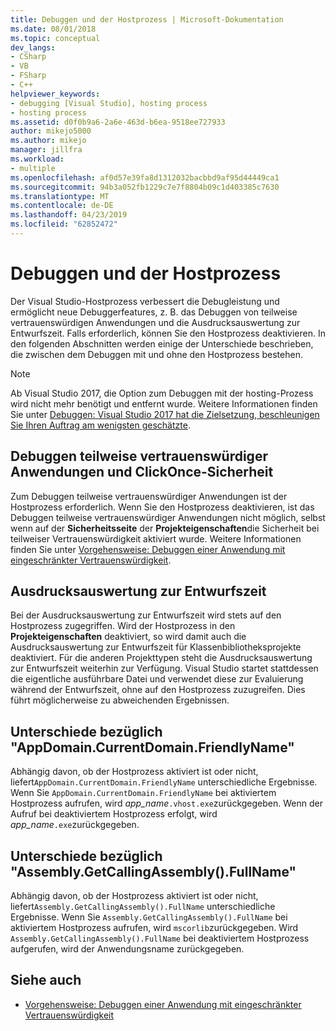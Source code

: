 ```yaml
---
title: Debuggen und der Hostprozess | Microsoft-Dokumentation
ms.date: 08/01/2018
ms.topic: conceptual
dev_langs:
- CSharp
- VB
- FSharp
- C++
helpviewer_keywords:
- debugging [Visual Studio], hosting process
- hosting process
ms.assetid: d0f0b9a6-2a6e-463d-b6ea-9518ee727933
author: mikejo5000
ms.author: mikejo
manager: jillfra
ms.workload:
- multiple
ms.openlocfilehash: af0d57e39fa8d1312032bacbbd9af95d44449ca1
ms.sourcegitcommit: 94b3a052fb1229c7e7f8804b09c1d403385c7630
ms.translationtype: MT
ms.contentlocale: de-DE
ms.lasthandoff: 04/23/2019
ms.locfileid: "62852472"
---
```

# <a name="debugging-and-the-hosting-process"></a>Debuggen und der Hostprozess
Der Visual Studio-Hostprozess verbessert die Debugleistung und ermöglicht neue Debuggerfeatures, z. B. das Debuggen von teilweise vertrauenswürdigen Anwendungen und die Ausdrucksauswertung zur Entwurfszeit. Falls erforderlich, können Sie den Hostprozess deaktivieren. In den folgenden Abschnitten werden einige der Unterschiede beschrieben, die zwischen dem Debuggen mit und ohne den Hostprozess bestehen.

> [!NOTE]
> Ab Visual Studio 2017, die Option zum Debuggen mit der hosting-Prozess wird nicht mehr benötigt und entfernt wurde. Weitere Informationen finden Sie unter [Debuggen: Visual Studio 2017 hat die Zielsetzung, beschleunigen Sie Ihren Auftrag am wenigsten geschätzte](https://vslive.com/Blogs/News-and-Tips/2017/02/Debugging-Visual-Studio-2017-aims-to-speed-up-your-least-favorite-job.aspx).

## <a name="partial-trust-debugging-and-click-once-security"></a>Debuggen teilweise vertrauenswürdiger Anwendungen und ClickOnce-Sicherheit
 Zum Debuggen teilweise vertrauenswürdiger Anwendungen ist der Hostprozess erforderlich. Wenn Sie den Hostprozess deaktivieren, ist das Debuggen teilweise vertrauenswürdiger Anwendungen nicht möglich, selbst wenn auf der **Sicherheitsseite** der **Projekteigenschaften**die Sicherheit bei teilweiser Vertrauenswürdigkeit aktiviert wurde. Weitere Informationen finden Sie unter [Vorgehensweise: Debuggen einer Anwendung mit eingeschränkter Vertrauenswürdigkeit](/visualstudio/debugger/debugger-security).

## <a name="design-time-expression-evaluation"></a>Ausdrucksauswertung zur Entwurfszeit
 Bei der Ausdrucksauswertung zur Entwurfszeit wird stets auf den Hostprozess zugegriffen. Wird der Hostprozess in den **Projekteigenschaften** deaktiviert, so wird damit auch die Ausdrucksauswertung zur Entwurfszeit für Klassenbibliotheksprojekte deaktiviert. Für die anderen Projekttypen steht die Ausdrucksauswertung zur Entwurfszeit weiterhin zur Verfügung. Visual Studio startet stattdessen die eigentliche ausführbare Datei und verwendet diese zur Evaluierung während der Entwurfszeit, ohne auf den Hostprozess zuzugreifen. Dies führt möglicherweise zu abweichenden Ergebnissen.

## <a name="appdomaincurrentdomainfriendlyname-differences"></a>Unterschiede bezüglich "AppDomain.CurrentDomain.FriendlyName"
 Abhängig davon, ob der Hostprozess aktiviert ist oder nicht, liefert`AppDomain.CurrentDomain.FriendlyName` unterschiedliche Ergebnisse. Wenn Sie `AppDomain.CurrentDomain.FriendlyName` bei aktiviertem Hostprozess aufrufen, wird *app_name*`.vhost.exe`zurückgegeben. Wenn der Aufruf bei deaktiviertem Hostprozess erfolgt, wird *app_name*`.exe`zurückgegeben.

## <a name="assemblygetcallingassemblyfullname-differences"></a>Unterschiede bezüglich "Assembly.GetCallingAssembly().FullName"
 Abhängig davon, ob der Hostprozess aktiviert ist oder nicht, liefert`Assembly.GetCallingAssembly().FullName` unterschiedliche Ergebnisse. Wenn Sie `Assembly.GetCallingAssembly().FullName` bei aktiviertem Hostprozess aufrufen, wird `mscorlib`zurückgegeben. Wird `Assembly.GetCallingAssembly().FullName` bei deaktiviertem Hostprozess aufgerufen, wird der Anwendungsname zurückgegeben.

## <a name="see-also"></a>Siehe auch

- [Vorgehensweise: Debuggen einer Anwendung mit eingeschränkter Vertrauenswürdigkeit](/visualstudio/debugger/debugger-security)